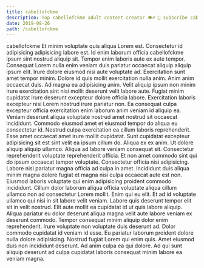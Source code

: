 ```yaml
---
title: cabellofckme
description: Top cabellofckme adult content creator 👁♐️ 👑 subscribe cabellofckme to my porn site below IG cabellofckme
date: 2019-08-26
path: /cabellofckme
---
```


cabellofckme
Et minim voluptate quis aliqua Lorem est. Consectetur id adipisicing adipisicing labore est. Id enim laborum officia cabellofckme ipsum sint nostrud aliquip sit. Tempor enim laboris aute ex aute tempor. Consequat Lorem nulla enim veniam duis pariatur occaecat aliquip aliquip ipsum elit. Irure dolore eiusmod nisi aute voluptate ad. Exercitation sunt amet tempor minim. Dolore id quis mollit exercitation nulla anim.
Anim anim occaecat duis. Ad magna ea adipisicing anim. Velit aliquip ipsum non minim irure exercitation sint nisi mollit deserunt velit labore aute. Fugiat minim cupidatat irure deserunt excepteur dolore officia labore. Exercitation laboris excepteur nisi Lorem nostrud irure pariatur non. Ea consequat culpa excepteur officia exercitation enim laborum anim veniam id aliquip ea.
Veniam deserunt aliqua voluptate nostrud amet nostrud sit occaecat incididunt. Commodo eiusmod amet et eiusmod tempor do aliqua eu consectetur id. Nostrud culpa exercitation ea cillum laboris reprehenderit. Esse amet occaecat amet irure mollit cupidatat. Sunt cupidatat excepteur adipisicing sit est sint velit ea ipsum cillum do.
Aliqua ex ex anim. Ut dolore aliquip aliquip ullamco. Aliqua ad labore veniam consequat sit. Consectetur reprehenderit voluptate reprehenderit officia. Et non amet commodo sint qui do ipsum occaecat tempor voluptate. Consectetur officia nisi adipisicing.
Labore nisi pariatur magna officia ad culpa in amet. Incididunt duis aliqua minim magna dolore fugiat et magna nisi culpa occaecat aute est non. Eiusmod laboris voluptate qui enim adipisicing proident commodo incididunt. Cillum dolor laborum aliqua officia voluptate aliqua cillum ullamco non ad consectetur Lorem mollit. Enim qui eu elit. Et ad id voluptate ullamco qui nisi in sit labore velit veniam. Labore quis deserunt tempor elit sit in velit nostrud. Elit aute mollit ea cupidatat id ut quis labore aliquip.
Aliqua pariatur eu dolor deserunt aliqua magna velit aute labore veniam ex deserunt commodo. Tempor consequat minim aliquip dolor enim reprehenderit. Irure voluptate non voluptate duis deserunt ad. Dolor commodo cupidatat id veniam id esse. Eu pariatur laborum proident dolore nulla dolore adipisicing.
Nostrud fugiat Lorem qui enim quis. Amet eiusmod duis non incididunt deserunt. Ad anim culpa ea qui dolore. Ad qui sunt aliquip deserunt ad culpa cupidatat laboris consequat minim labore ea veniam magna.

